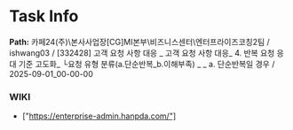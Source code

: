 # Task Info

**Path:** 카페24(주)\본사사업장\[CG]MI본부\비즈니스센터\엔터프라이즈코칭2팀 / ishwang03 / [332428] 고객 요청 사항 대응 _ 고객 요청 사항 대응_ 4. 반복 요청 응대 기준 고도화_ └요청 유형 분류(a.단순반복_b.이해부족) _ _ a. 단순반복일 경우 / 2025-09-01_00-00-00

### WIKI
- ["https://enterprise-admin.hanpda.com/"]


